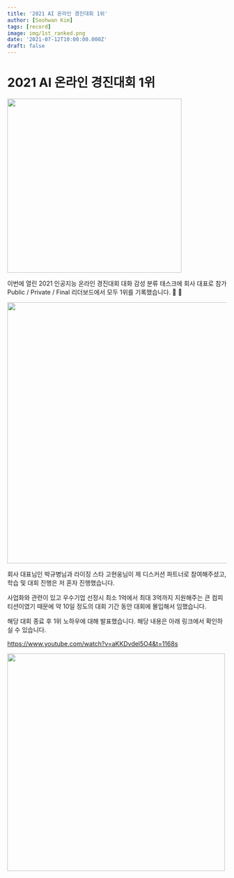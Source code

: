 ```yaml
---
title: '2021 AI 온라인 경진대회 1위'
author: [Soohwan Kim]
tags: [record]
image: img/1st_ranked.png
date: '2021-07-12T10:00:00.000Z'
draft: false
---
```


# 2021 AI 온라인 경진대회 1위  
  
<img src="https://aihub.or.kr/sites/default/files/inline-images/2021%20%EC%9D%B8%EA%B3%B5%EC%A7%80%EB%8A%A5%20%EC%98%A8%EB%9D%BC%EC%9D%B8%20%EA%B2%BD%EC%A7%84%EB%8C%80%ED%9A%8C_%ED%8F%AC%EC%8A%A4%ED%84%B0%5B%EC%B5%9C%EC%A2%85%5D.jpg" width=400>
   
이번에 열린 2021 인공지능 온라인 경진대회 대화 감성 분류 태스크에 회사 대표로 참가 Public / Private / Final 리더보드에서 모두 1위를 기록했습니다.  🎉 🎉
  
<img src="https://scontent-gmp1-1.xx.fbcdn.net/v/t1.6435-9/207960577_2961737444070510_5324504568877735835_n.jpg?_nc_cat=103&ccb=1-5&_nc_sid=8bfeb9&_nc_ohc=928vWdPoSNsAX8QP_is&_nc_ht=scontent-gmp1-1.xx&oh=d4024e0788f8bbce0556445927021c6e&oe=616EF7B0" width=600>
  
회사 대표님인 박규병님과 라이징 스타 고현웅님이 제 디스커션 파트너로 참여해주셨고, 학습 및 대회 진행은 저 혼자 진행했습니다.
  
사업화와 관련이 있고 우수기업 선정시 최소 1억에서 최대 3억까지 지원해주는 큰 컴피티션이였기 때문에 약 10일 정도의 대회 기간 동안 대회에 몰입해서 임했습니다.
  
해당 대회 종료 후 1위 노하우에 대해 발표했습니다. 해당 내용은 아래 링크에서 확인하실 수 있습니다.  
  
https://www.youtube.com/watch?v=aKKDvdel5O4&t=1168s
  
<img src="https://tunib.notion.site/image/https%3A%2F%2Fs3-us-west-2.amazonaws.com%2Fsecure.notion-static.com%2F39314fcb-c739-42e5-8479-f39650b2efae%2FiOS_%EC%9D%B4%EB%AF%B8%EC%A7%80.jpg?table=block&id=cdb4f535-efb8-49b7-902b-4bc10097ca72&spaceId=d2222c9a-a58e-4735-80fc-abd873fd9b70&width=3070&userId=&cache=v2" width="500">
